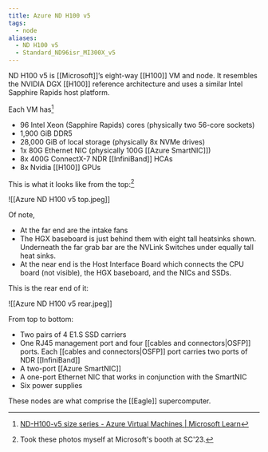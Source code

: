 ```yaml
---
title: Azure ND H100 v5
tags:
  - node
aliases:
  - ND H100 v5
  - Standard_ND96isr_MI300X_v5
---
```

ND H100 v5 is [[Microsoft]]’s eight-way [[H100]] VM and node. It resembles the NVIDIA DGX [[H100]] reference architecture and uses a similar Intel Sapphire Rapids host platform.

Each VM has[^2]

- 96 Intel Xeon (Sapphire Rapids) cores (physically two 56-core sockets)
- 1,900 GiB DDR5
- 28,000 GiB of local storage (physically 8x NVMe drives)
- 1x 80G Ethernet NIC (physically 100G [[Azure SmartNIC]])
- 8x 400G ConnectX-7 NDR [[InfiniBand]] HCAs
- 8x Nvidia [[H100]] GPUs

This is what it looks like from the top:[^1]

![[Azure ND H100 v5 top.jpeg]]

Of note,

- At the far end are the intake fans
- The HGX baseboard is just behind them with eight tall heatsinks shown. Underneath the far grab bar are the NVLink Switches under equally tall heat sinks.
- At the near end is the Host Interface Board which connects the CPU board (not visible), the HGX baseboard, and the NICs and SSDs.

This is the rear end of it:

![[Azure ND H100 v5 rear.jpeg]]

From top to bottom:

* Two pairs of 4 E1.S SSD carriers
* One RJ45 management port and four [[cables and connectors|OSFP]] ports. Each [[cables and connectors|OSFP]] port carries two ports of NDR [[InfiniBand]]
* A two-port [[Azure SmartNIC]]
* A one-port Ethernet NIC that works in conjunction with the SmartNIC
* Six power supplies

These nodes are what comprise the [[Eagle]] supercomputer.

[^1]: Took these photos myself at Microsoft's booth at SC'23.
[^2]: [ND-H100-v5 size series - Azure Virtual Machines | Microsoft Learn](https://learn.microsoft.com/en-us/azure/virtual-machines/sizes/gpu-accelerated/ndh100v5-series?tabs=sizebasic)